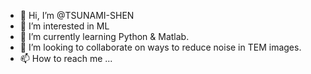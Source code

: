 - 👋 Hi, I’m @TSUNAMI-SHEN
- 👀 I’m interested in ML
- 🌱 I’m currently learning Python & Matlab.
- 💞️ I’m looking to collaborate on ways to reduce noise in TEM images.
- 📫 How to reach me ...

<!---
TSUNAMI-SHEN/TSUNAMI-SHEN is a ✨ special ✨ repository because its `README.md` (this file) appears on your GitHub profile.
You can click the Preview link to take a look at your changes.
--->
